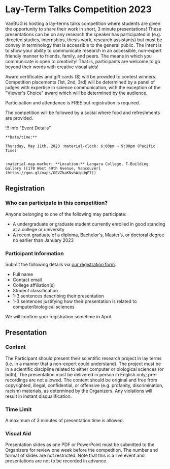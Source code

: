 # Lay-Term Talks Competition 2023

VanBUG is hosting a lay-terms talks competition where students are given the opportunity to share their work in short, 3 minute presentations! These presentations can be on any research the speaker has participated in (e.g. directed studies, internships, thesis work, research assistants) but must be convey in terminology that is accessible to the general public. The intent is to show your ability to communicate research in an accessible, non-expert friendly manner to friends, family, and peers. The means in which you communicate is open to creativity! That is, participants are welcome to go beyond their words with creative visual aids!

Award certificates and gift cards ($) will be provided to contest winners. Competition placements (1st, 2nd, 3rd) will be determined by a panel of judges with expertise in science communication, with the exception of the "Viewer's Choice" award which will be determined by the audience.

Participation and attendance is FREE but registration is required.

The competition will be followed by a social where food and refreshments are provided.

!!! info "Event Details"
    
    
    **Date/time:**
    
    Thursday, May 11th, 2023 :material-clock: 6:00pm ~ 9:00pm (Pacific Time)
    
    
    :material-map-marker: **Location:** Langara College, T-Building Gallery ([170 West 49th Avenue, Vancouver](https://goo.gl/maps/GEVZkaKNvhAipUqF7))
    
## Registration

### Who can participate in this competition?

Anyone belonging to one of the following may participate:
- A undergraduate or graduate student currently enrolled in good standing at a college or university
- A recent graduate of a diploma, Bachelor's, Master’s, or doctoral degree no earlier than January 2023

### Participant Information

Submit the following details via [our registration form](https://docs.google.com/forms/d/e/1FAIpQLSeAA-8pqc6dy2gk3wP5HhUywJL7idqzY86ycU8LTuCWDfnrzw/viewform?usp=sf_link).

- Full name
- Contact email
- College affiliation(s)
- Student classification
- 1-3 sentences describing their presentation
- 1-3 sentences justifying how their presentation is related to computer/biological sciences

We will confirm your registration sometime in April.

## Presentation

### Content
The Participant should present their scientific research project in lay terms (i.e. in a manner that a non-expert could understand).
The project must be in a scientific discipline related to either computer or biological sciences (or both).
The presentation must be delivered in person in English only; pre-recordings are not allowed.
The content should be original and free from copyrighted, illegal, confidential, or offensive (e.g. profanity, discrimination, racism) materials, as determined by the Organizers. Any violations will result in instant disqualification.


### Time Limit

A maximum of 3 minutes of presentation time is allowed.

### Visual Aid

Presentation slides as one PDF or PowerPoint must be submitted to the Organizers for review one week before the competition. The number and format of slides are not restricted. Note that this is a live event and presentations are not to be recorded in advance.
